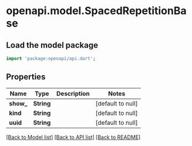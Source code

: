 # openapi.model.SpacedRepetitionBase

## Load the model package
```dart
import 'package:openapi/api.dart';
```

## Properties
Name | Type | Description | Notes
------------ | ------------- | ------------- | -------------
**show_** | **String** |  | [default to null]
**kind** | **String** |  | [default to null]
**uuid** | **String** |  | [default to null]

[[Back to Model list]](../README.md#documentation-for-models) [[Back to API list]](../README.md#documentation-for-api-endpoints) [[Back to README]](../README.md)


